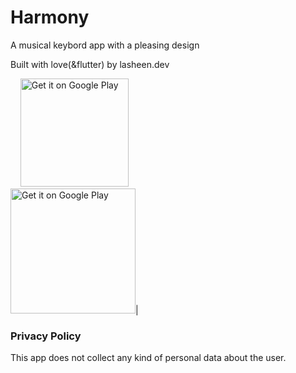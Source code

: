 # Harmony

A musical keybord app with a pleasing design

 Built with love(&flutter) by lasheen.dev

&nbsp;&nbsp;&nbsp;&nbsp;<a href='https://snapcraft.io/harmony'><img alt='Get it on Google Play' src='https://raw.githubusercontent.com/snapcore/snap-store-badges/master/EN/%5BEN%5D-snap-store-black%402x.png' width= 173/></a>     <br> <a href='https://play.google.com/store/apps/details?id=dev.lasheen.harmony'><img alt='Get it on Google Play' src='https://play.google.com/intl/en_us/badges/static/images/badges/en_badge_web_generic.png' width=200/></a>|

### Privacy Policy

This app does not collect any kind of personal data about the user.
